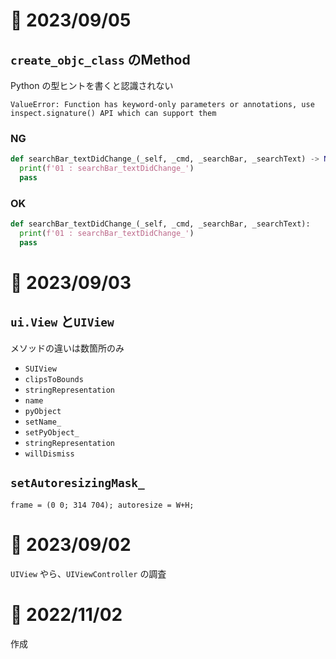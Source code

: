 # 📝 2023/09/05

## `create_objc_class` のMethod

Python の型ヒントを書くと認識されない

```
ValueError: Function has keyword-only parameters or annotations, use inspect.signature() API which can support them

```

### NG

```.py
def searchBar_textDidChange_(_self, _cmd, _searchBar, _searchText) -> None:
  print(f'01 : searchBar_textDidChange_')
  pass
```


### OK

```.py
def searchBar_textDidChange_(_self, _cmd, _searchBar, _searchText):
  print(f'01 : searchBar_textDidChange_')
  pass
```




# 📝 2023/09/03


## `ui.View` と`UIView`


メソッドの違いは数箇所のみ

- `SUIView`
- `clipsToBounds`
- `stringRepresentation`
- `name`
- `pyObject`
- `setName_`
- `setPyObject_`
- `stringRepresentation`
- `willDismiss`

## `setAutoresizingMask_`

`frame = (0 0; 314 704); autoresize = W+H;`

# 📝 2023/09/02

`UIView` やら、`UIViewController` の調査

# 📝 2022/11/02

作成

